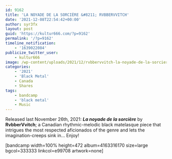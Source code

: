 ```yaml
---
id: 9162
title: 'LA NOYADE DE LA SORCIÈRE &#8211; RVBBERVVITCH'
date: '2021-12-08T22:54:42+00:00'
author: syr3fx
layout: post
guid: 'https://kultur666.com/?p=9162'
permalink: '/?p=9162'
timeline_notification:
    - '1639022084'
publicize_twitter_user:
    - kultur666
image: /wp-content/uploads/2021/12/rvbbervvitch-la-noyade-de-la-sorciere-a3303087406_10.jpg
categories:
    - '2021'
    - 'Black Metal'
    - Canada
    - Shares
tags:
    - bandcamp
    - 'black metal'
    - Music
---
```


Released last November 26th, 2021: ***La noyade de la sorcière*** by **RvbberVvitch**; a Canadian rhythmic-melodic black matelasque piece that intrigues the most respected aficionados of the genre and lets the imagination-creeps sink in… Enjoy!

\[bandcamp width=100% height=472 album=4163316170 size=large bgcol=333333 linkcol=e99708 artwork=none\]